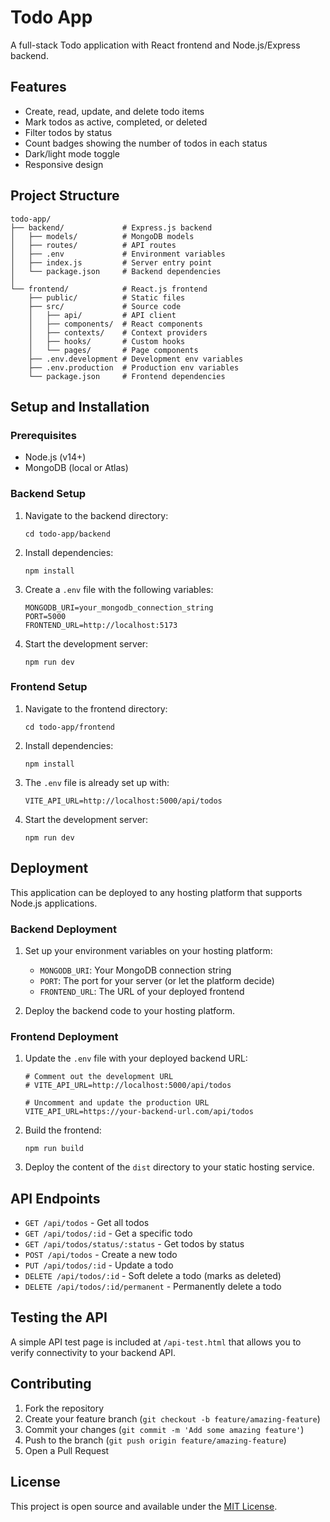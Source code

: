 # Todo App

A full-stack Todo application with React frontend and Node.js/Express backend.

## Features

- Create, read, update, and delete todo items
- Mark todos as active, completed, or deleted
- Filter todos by status
- Count badges showing the number of todos in each status
- Dark/light mode toggle
- Responsive design

## Project Structure

```
todo-app/
├── backend/             # Express.js backend
│   ├── models/          # MongoDB models
│   ├── routes/          # API routes
│   ├── .env             # Environment variables
│   ├── index.js         # Server entry point
│   └── package.json     # Backend dependencies
│
└── frontend/            # React.js frontend
    ├── public/          # Static files
    ├── src/             # Source code
    │   ├── api/         # API client
    │   ├── components/  # React components
    │   ├── contexts/    # Context providers
    │   ├── hooks/       # Custom hooks
    │   └── pages/       # Page components
    ├── .env.development # Development env variables
    ├── .env.production  # Production env variables
    └── package.json     # Frontend dependencies
```

## Setup and Installation

### Prerequisites

- Node.js (v14+)
- MongoDB (local or Atlas)

### Backend Setup

1. Navigate to the backend directory:
   ```
   cd todo-app/backend
   ```

2. Install dependencies:
   ```
   npm install
   ```

3. Create a `.env` file with the following variables:
   ```
   MONGODB_URI=your_mongodb_connection_string
   PORT=5000
   FRONTEND_URL=http://localhost:5173
   ```

4. Start the development server:
   ```
   npm run dev
   ```

### Frontend Setup

1. Navigate to the frontend directory:
   ```
   cd todo-app/frontend
   ```

2. Install dependencies:
   ```
   npm install
   ```

3. The `.env` file is already set up with:
   ```
   VITE_API_URL=http://localhost:5000/api/todos
   ```

4. Start the development server:
   ```
   npm run dev
   ```

## Deployment

This application can be deployed to any hosting platform that supports Node.js applications.

### Backend Deployment

1. Set up your environment variables on your hosting platform:
   - `MONGODB_URI`: Your MongoDB connection string
   - `PORT`: The port for your server (or let the platform decide)
   - `FRONTEND_URL`: The URL of your deployed frontend

2. Deploy the backend code to your hosting platform.

### Frontend Deployment

1. Update the `.env` file with your deployed backend URL:
   ```
   # Comment out the development URL
   # VITE_API_URL=http://localhost:5000/api/todos
   
   # Uncomment and update the production URL
   VITE_API_URL=https://your-backend-url.com/api/todos
   ```

2. Build the frontend:
   ```
   npm run build
   ```

3. Deploy the content of the `dist` directory to your static hosting service.

## API Endpoints

- `GET /api/todos` - Get all todos
- `GET /api/todos/:id` - Get a specific todo
- `GET /api/todos/status/:status` - Get todos by status
- `POST /api/todos` - Create a new todo
- `PUT /api/todos/:id` - Update a todo
- `DELETE /api/todos/:id` - Soft delete a todo (marks as deleted)
- `DELETE /api/todos/:id/permanent` - Permanently delete a todo

## Testing the API

A simple API test page is included at `/api-test.html` that allows you to verify connectivity to your backend API.

## Contributing

1. Fork the repository
2. Create your feature branch (`git checkout -b feature/amazing-feature`)
3. Commit your changes (`git commit -m 'Add some amazing feature'`)
4. Push to the branch (`git push origin feature/amazing-feature`)
5. Open a Pull Request

## License

This project is open source and available under the [MIT License](LICENSE). 